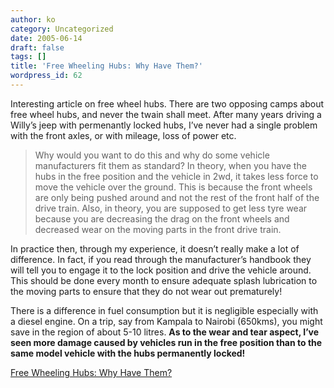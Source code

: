 ```yaml
---
author: ko
category: Uncategorized
date: 2005-06-14
draft: false
tags: []
title: 'Free Wheeling Hubs: Why Have Them?'
wordpress_id: 62
---
```


Interesting article on free wheel hubs. There are two opposing camps about free wheel hubs, and never the twain shall meet. After many years driving a Willy’s jeep with permenantly locked hubs, I’ve never had a single problem with the front axles, or with mileage, loss of power etc.

> Why would you want to do this and why do some vehicle manufacturers fit them as standard? In theory, when you have the hubs in the free position and the vehicle in 2wd, it takes less force to move the vehicle over the ground. This is because the front wheels are only being pushed around and not the rest of the front half of the drive train. Also, in theory, you are supposed to get less tyre wear because you are decreasing the drag on the front wheels and decreased wear on the moving parts in the front drive train.

In practice then, through my experience, it doesn’t really make a lot of difference. In fact, if you read through the manufacturer’s handbook they will tell you to engage it to the lock position and drive the vehicle around. This should be done every month to ensure adequate splash lubrication to the moving parts to ensure that they do not wear out prematurely!

There is a difference in fuel consumption but it is negligible especially with a diesel engine. On a trip, say from Kampala to Nairobi (650kms), you might save in the region of about 5-10 litres. **As to the wear and tear aspect, I’ve seen more damage caused by vehicles run in the free position than to the same model vehicle with the hubs permanently locked!**

[Free Wheeling Hubs: Why Have Them?](http://www.oncourse4wd.com/4wd/4wd\_free\_wheeling\_hubs.asp)